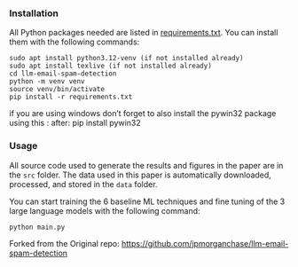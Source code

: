 ### Installation

All Python packages needed are listed in [requirements.txt](requirements.txt). You can install them with the following commands:

    sudo apt install python3.12-venv (if not installed already)
    sudo apt install texlive (if not installed already)
    cd llm-email-spam-detection
    python -m venv venv
    source venv/bin/activate
    pip install -r requirements.txt

if you are using windows don’t forget to also install the pywin32 package using this :
after:
pip install pywin32

### Usage

All source code used to generate the results and figures in the paper are in the `src` folder. The data used in this paper is automatically downloaded, processed, and stored in the `data` folder.

You can start training the 6 baseline ML techniques and fine tuning of the 3 large language models with the following command:

    python main.py


Forked from the Original repo: https://github.com/jpmorganchase/llm-email-spam-detection

